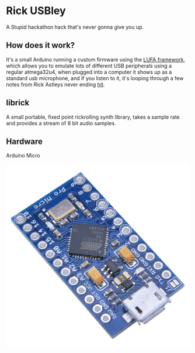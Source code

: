 # Rick USBley

A Stupid hackathon hack that's never gonna give you up.


## How does it work?

It's a small Arduino running a custom firmware using the [LUFA framework](http://www.fourwalledcubicle.com/LUFA.php), which allows you to emulate lots of different USB peripherals using a regular atmega32u4, when plugged into a computer it shows up as a standard usb microphone, and if you listen to it, it's looping through a few notes from Rick Astleys never ending [hit](https://www.youtube.com/watch?v=dQw4w9WgXcQ).


## librick

A small portable, fixed point rickrolling synth library, takes a sample rate and provides a stream of 8 bit audio samples.


## Hardware

Arduino Micro

![Arduino Pro Micro](micro.jpg)

